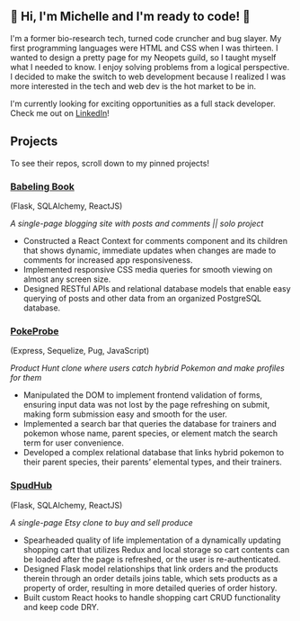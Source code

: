 ## 💎 Hi, I'm Michelle and I'm ready to code! 💎

I'm a former bio-research tech, turned code cruncher and bug slayer. My first programming languages were HTML and CSS when I was thirteen. I wanted to design a pretty page for my Neopets guild, so I taught myself what I needed to know. I enjoy solving problems from a logical perspective. I decided to make the switch to web development because I realized I was more interested in the tech and web dev is the hot market to be in.

I'm currently looking for exciting opportunities as a full stack developer. Check me out on [LinkedIn](https://www.linkedin.com/in/michelle-kontoff-149866132/)!

## Projects
To see their repos, scroll down to my pinned projects!

### [Babeling Book](https://babelingbook.herokuapp.com/)
(Flask, SQLAlchemy, ReactJS)

*A single-page blogging site with posts and comments || solo project*
- Constructed a React Context for comments component and its children that shows dynamic, immediate updates when changes are made to comments for increased app responsiveness.
- Implemented responsive CSS media queries for smooth viewing on almost any screen size.
- Designed RESTful APIs and relational database models that enable easy querying of posts and other data from an organized PostgreSQL database.

### [PokeProbe](https://pokeprobe.herokuapp.com/)
(Express, Sequelize, Pug, JavaScript)

*Product Hunt clone where users catch hybrid Pokemon and make profiles for them*
- Manipulated the DOM to implement frontend validation of forms, ensuring input data was not lost by the page refreshing on submit, making form submission easy and smooth for the user.
- Implemented a search bar that queries the database for trainers and pokemon whose name, parent species, or element match the search term for user convenience.
- Developed a complex relational database that links hybrid pokemon to their parent species, their parents’ elemental types, and their trainers.

### [SpudHub](https://spudhub.herokuapp.com/)
(Flask, SQLAlchemy, ReactJS)

*A single-page Etsy clone to buy and sell produce*
- Spearheaded quality of life implementation of a dynamically updating shopping cart that utilizes Redux and local storage so cart contents can be loaded after the page is refreshed, or the user is re-authenticated.
- Designed Flask model relationships that link orders and the products therein through an order details joins table, which sets products as a property of order, resulting in more detailed queries of order history.
- Built custom React hooks to handle shopping cart CRUD functionality and keep code DRY.





<!--
**michellekontoff/michellekontoff** is a ✨ _special_ ✨ repository because its `README.md` (this file) appears on your GitHub profile.

Here are some ideas to get you started:

- 🔭 I’m currently working on ...
- 🌱 I’m currently learning ...
- 👯 I’m looking to collaborate on ...
- 🤔 I’m looking for help with ...
- 💬 Ask me about ...
- 📫 How to reach me: ...
- 😄 Pronouns: ...
- ⚡ Fun fact: ...
-->

